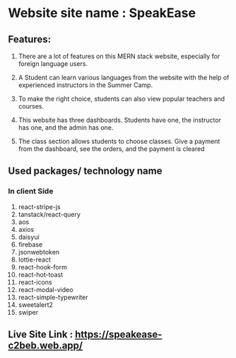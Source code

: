 # Website site name : SpeakEase
## Features: 
1. There are a lot of features on this MERN stack website, especially for foreign language users.

 2. A Student can learn various languages from the website with the help of experienced instructors in the Summer Camp.

3. To make the right choice, students can also view popular teachers and courses. 

4. This website has three dashboards. Students have one, the instructor has one, and the admin has one. 

5. The class section allows students to choose classes. Give a payment from the dashboard, see the orders, and the payment is cleared

## Used packages/ technology name
### In client Side 
1. react-stripe-js
2. tanstack/react-query
3. aos
4. axios
5. daisyui
6. firebase
7. jsonwebtoken
8. lottie-react
9. react-hook-form
10. react-hot-toast
11. react-icons
12. react-modal-video
13. react-simple-typewriter
14. sweetalert2
15. swiper

## Live Site Link : https://speakease-c2beb.web.app/
